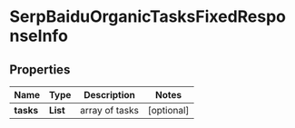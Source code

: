 # SerpBaiduOrganicTasksFixedResponseInfo


## Properties

| Name | Type | Description | Notes |
|------------ | ------------- | ------------- | -------------|
**tasks** | **List<SerpBaiduOrganicTasksFixedTaskInfo>** | array of tasks |[optional]|